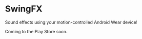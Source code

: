 SwingFX
=======

Sound effects using your motion-controlled Android Wear device!

Coming to the Play Store soon.
